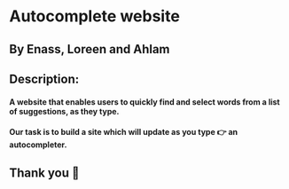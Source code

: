 # Autocomplete website
## By Enass, Loreen and Ahlam

## Description:  
#### A website that enables users to quickly find and select words from a list of suggestions, as they type.
#### Our task is to build a site which will update as you type :point_right: an autocompleter.  

## Thank you :rose:
